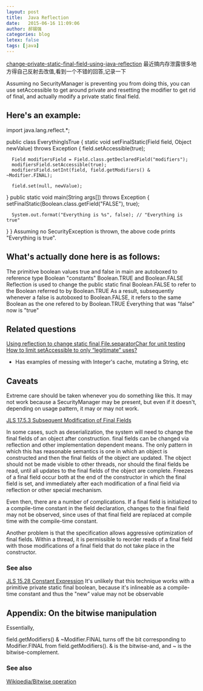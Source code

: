 ```yaml
---
layout: post
title:  Java Reflection
date:   2015-06-16 11:09:06
author: 郝锡强
categories: blog
letex: false
tags: [java]
---
```

[change-private-static-final-field-using-java-reflection](http://stackoverflow.com/questions/3301635/change-private-static-final-field-using-java-reflection)
最近搞内存泄露很多地方得自己反射去改值,看到一个不错的回答,记录一下

<!-- more -->

Assuming no SecurityManager is preventing you from doing this, you can use setAccessible to get around private and resetting the modifier to get rid of final, and actually modify a private static final field.

## Here's an example:

import java.lang.reflect.*;

public class EverythingIsTrue {
   static void setFinalStatic(Field field, Object newValue) throws Exception {
      field.setAccessible(true);

      Field modifiersField = Field.class.getDeclaredField("modifiers");
      modifiersField.setAccessible(true);
      modifiersField.setInt(field, field.getModifiers() & ~Modifier.FINAL);

      field.set(null, newValue);
   }
   public static void main(String args[]) throws Exception {      
      setFinalStatic(Boolean.class.getField("FALSE"), true);

      System.out.format("Everything is %s", false); // "Everything is true"
   }
}
Assuming no SecurityException is thrown, the above code prints "Everything is true".

## What's actually done here is as follows:

The primitive boolean values true and false in main are autoboxed to reference type Boolean "constants" Boolean.TRUE and Boolean.FALSE
Reflection is used to change the public static final Boolean.FALSE to refer to the Boolean referred to by Boolean.TRUE
As a result, subsequently whenever a false is autoboxed to Boolean.FALSE, it refers to the same Boolean as the one refered to by Boolean.TRUE
Everything that was "false" now is "true"

## Related questions

[Using reflection to change static final File.separatorChar for unit testing](http://stackoverflow.com/questions/2474017/using-reflection-to-change-static-final-file-separatorchar-for-unit-testing/2474242#2474242)
[How to limit setAccessible to only “legitimate” uses?](http://stackoverflow.com/questions/2481862/how-to-limit-setaccessible-to-only-legitimate-uses)

* Has examples of messing with Integer's cache, mutating a String, etc

## Caveats

Extreme care should be taken whenever you do something like this. It may not work because a SecurityManager may be present, but even if it doesn't, depending on usage pattern, it may or may not work.

[JLS 17.5.3 Subsequent Modification of Final Fields](http://java.sun.com/docs/books/jls/third_edition/html/memory.html#17.5.3)

In some cases, such as deserialization, the system will need to change the final fields of an object after construction. final fields can be changed via reflection and other implementation dependent means. The only pattern in which this has reasonable semantics is one in which an object is constructed and then the final fields of the object are updated. The object should not be made visible to other threads, nor should the final fields be read, until all updates to the final fields of the object are complete. Freezes of a final field occur both at the end of the constructor in which the final field is set, and immediately after each modification of a final field via reflection or other special mechanism.

Even then, there are a number of complications. If a final field is initialized to a compile-time constant in the field declaration, changes to the final field may not be observed, since uses of that final field are replaced at compile time with the compile-time constant.

Another problem is that the specification allows aggressive optimization of final fields. Within a thread, it is permissible to reorder reads of a final field with those modifications of a final field that do not take place in the constructor.

### See also

[JLS 15.28 Constant Expression](http://docs.oracle.com/javase/specs/jls/se7/html/jls-15.html#jls-15.28)
It's unlikely that this technique works with a primitive private static final boolean, because it's inlineable as a compile-time constant and thus the "new" value may not be observable

## Appendix: On the bitwise manipulation

Essentially,

field.getModifiers() & ~Modifier.FINAL
turns off the bit corresponding to Modifier.FINAL from field.getModifiers(). & is the bitwise-and, and ~ is the bitwise-complement.

### See also

[Wikipedia/Bitwise operation](http://en.wikipedia.org/wiki/Bitwise_operations)
